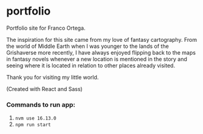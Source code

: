 # portfolio

Portfolio site for Franco Ortega.

The inspiration for this site came from my love of fantasy cartography. From the world of Middle Earth when I was younger to the lands of the Grishaverse more recently, I have always enjoyed flipping back to the maps in fantasy novels whenever a new location is mentioned in the story and seeing where it is located in relation to other places already visited.

Thank you for visiting my little world.

(Created with React and Sass)

### Commands to run app:

1. `nvm use 16.13.0`
1. `npm run start`
